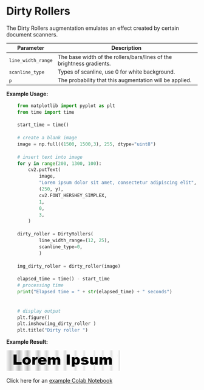 # Dirty Rollers

The Dirty Rollers augmentation emulates an effect created by certain document scanners.


| Parameter          | Description                                                           |
|--------------------|-----------------------------------------------------------------------|
| `line_width_range` | The base width of the rollers/bars/lines of the brightness gradients. |
| `scanline_type`    | Types of scanline, use 0 for white background.                        |
| `p`                | The probability that this augmentation will be applied.               |


**Example Usage:**
```python
    from matplotlib import pyplot as plt
    from time import time

    start_time = time()

    # create a blank image
    image = np.full((1500, 1500,3), 255, dtype="uint8")

    # insert text into image
    for y in range(200, 1300, 100):
        cv2.putText(
            image,
            "Lorem ipsum dolor sit amet, consectetur adipiscing elit",
            (250, y),
            cv2.FONT_HERSHEY_SIMPLEX,
            1,
            0,
            3,
        )

    dirty_roller = DirtyRollers(
            line_width_range=(12, 25),
            scanline_type=0,
            )

    img_dirty_roller = dirty_roller(image)

    elapsed_time = time() - start_time
    # processing time
    print("Elapsed time = " + str(elapsed_time) + " seconds")


    # display output
    plt.figure()
    plt.imshow(img_dirty_roller )
    plt.title("Dirty roller ")
```


**Example Result:**

![Ink Bleed no Blur](../../images/Augmentations/DirtyRollers.png)

Click here for an [example Colab Notebook](https://colab.research.google.com/drive/1G5z2_qRVIowcoRy3pQGiNLlWvQA0xwhS?usp=sharing)
